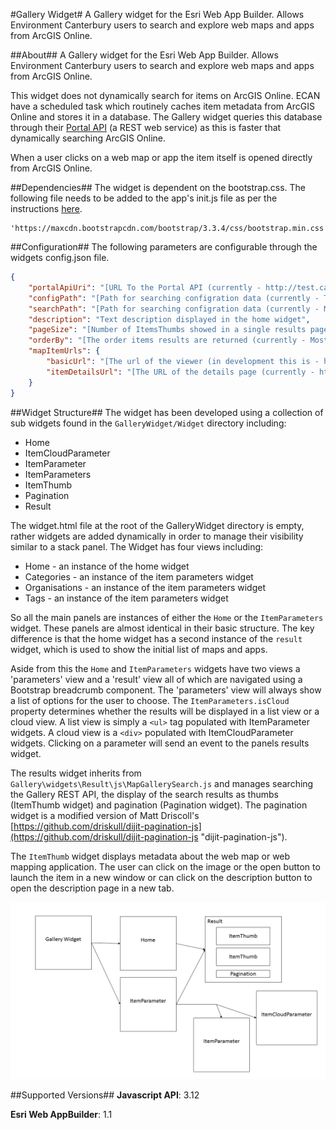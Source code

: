 #Gallery Widget#
A Gallery widget for the Esri Web App Builder. Allows Environment Canterbury users to search and explore web maps and apps from ArcGIS Online. 

##About##
A Gallery widget for the Esri Web App Builder. Allows Environment Canterbury users to search and explore web maps and apps from ArcGIS Online.  

This widget does not dynamically search for items on ArcGIS Online. ECAN have a scheduled task which routinely caches item metadata from ArcGIS Online and stores it in a database. The Gallery widget queries this database through their [Portal API](http://test.canterburymaps.govt.nz/portalapi/MapGallerySearch?SearchText=[1941]&PageSize=20&Page=1&OrderBy=MostRecent) (a REST web service) as this is faster that dynamically searching ArcGIS Online. 

When a user clicks on a web map or app the item itself is opened directly from ArcGIS Online.

##Dependencies##
The widget is dependent on the bootstrap.css. The following file needs to be added to the app's init.js file as per the instructions [here](https://developers.arcgis.com/web-appbuilder/sample-code/add-a-third-party-library.htm).

```JS
'https://maxcdn.bootstrapcdn.com/bootstrap/3.3.4/css/bootstrap.min.css',  
```

##Configuration##
The following parameters are configurable through the widgets config.json file.

```JSON 
{
    "portalApiUri": "[URL To the Portal API (currently - http://test.canterburymaps.govt.nz/portalapi/)]",
    "configPath": "[Path for searching configration data (currently - TagData)]",
    "searchPath": "[Path for searching configration data (currently - MapGallerySearch)]",
	"description": "Text description displayed in the home widget", 
    "pageSize": "[Number of ItemsThumbs showed in a single results page as an int (currently -6)]",
    "orderBy": "[The order items results are returned (currently - MostRecent)]",
    "mapItemUrls": {
        "basicUrl": "[The url of the viewer (in development this is - http://localhost/GalleryWidget)]",
        "itemDetailsUrl": "[The URL of the details page (currently - http://canterburymaps.govt.nz/Map/)]"
    }
}
```


##Widget Structure##
The widget has been developed using a collection of sub widgets found in the ``GalleryWidget/Widget`` directory including:

- Home
- ItemCloudParameter
- ItemParameter
- ItemParameters
- ItemThumb
- Pagination
- Result

The widget.html file at the root of the GalleryWidget directory is empty, rather widgets are added dynamically in order to manage their visibility similar to a stack panel. The Widget has four views including:

- Home - an instance of the home widget
- Categories - an instance of the item parameters widget
- Organisations - an instance of the item parameters widget
- Tags - an instance of the item parameters widget

So all the main panels are instances of either the `Home` or the `ItemParameters` widget. These panels are almost identical in their basic structure. The key difference is that the home widget has a second instance of the `result` widget, which is used to show the initial list of maps and apps. 

Aside from this the `Home` and `ItemParameters` widgets have two views a 'parameters' view and a 'result' view all of which are navigated using a Bootstrap breadcrumb component.  The 'parameters' view will always show a list of options for the user to choose.  The ``ItemParameters.isCloud`` property determines whether the results will be displayed in a list view or a cloud view.  A list view is simply a `<ul>` tag populated with ItemParameter widgets. A cloud view is a `<div>` populated with ItemCloudParameter widgets. Clicking on a parameter will send an event to the panels results widget.

The results widget inherits from `Gallery\widgets\Result\js\MapGallerySearch.js` and manages searching the Gallery REST API, the display of the search results as thumbs (ItemThumb widget) and pagination (Pagination widget). The pagination widget is a modified version of Matt Driscoll's [https://github.com/driskull/dijit-pagination-js](https://github.com/driskull/dijit-pagination-js "dijit-pagination-js"). 

The `ItemThumb` widget displays metadata about the web map or web mapping application. The user can click on the image or the open button to launch the item in a new window or can click on the description button to open the description page in a new tab. 

![](https://github.com/CanterburyRegionalCouncil/ecan-webappbuilder-components/blob/develop/widgets/Gallery/doc/WidgetModel.png)


##Supported Versions##
**Javascript API**: 3.12

**Esri Web AppBuilder**: 1.1 
